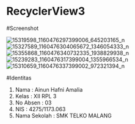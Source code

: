 # RecyclerView3

#Screenshot

![15319598_1160476297399006_645203165_n](https://cloud.githubusercontent.com/assets/22849281/20864453/3b3e0588-ba24-11e6-9bd0-466c1e2136b4.jpg)
![15327589_1160476304065672_1346054333_n](https://cloud.githubusercontent.com/assets/22849281/20864455/3b3f1036-ba24-11e6-983e-f084346bf6e1.jpg)
![15355868_1160476340732335_1938829938_n](https://cloud.githubusercontent.com/assets/22849281/20864454/3b3f0b68-ba24-11e6-8d66-f746ad6dfb0c.jpg)
![15239283_1160476317399004_1355966534_n](https://cloud.githubusercontent.com/assets/22849281/20864456/3b3fb0a4-ba24-11e6-9442-e606d5e3f17a.jpg)
![15310659_1160476337399002_972321394_n](https://cloud.githubusercontent.com/assets/22849281/20864457/3b400e78-ba24-11e6-9bff-e0f9ae029e5d.jpg)

#Identitas

1. Nama : Ainun Hafni Amalia
2. Kelas : XII RPL 3
3. No Absen : 03
4. NIS : 4275/1173.063
5. Nama Sekolah : SMK TELKO MALANG
